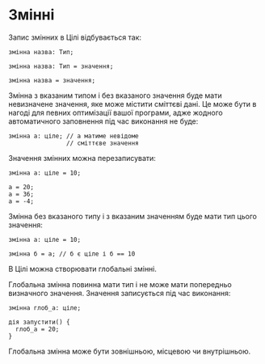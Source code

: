 # Змінні

Запис змінних в Цілі відбувається так:

```ціль
змінна назва: Тип;
```

```ціль
змінна назва: Тип = значення;
```

```ціль
змінна назва = значення;
```

Змінна з вказаним типом і без вказаного значення буде мати невизначене значення, яке може містити сміттєві дані.
Це може бути в нагоді для певних оптимізації вашої програми, адже жодного автоматичного заповнення під час виконання не
буде:

```ціль
змінна а: ціле; // а матиме невідоме
                // сміттєве значення
```

Значення змінних можна перезаписувати:

```ціль
змінна а: ціле = 10;

а = 20;
а = 36;
а = -4;
```

Змінна без вказаного типу і з вказаним значенням буде мати тип цього значення:

```ціль
змінна а: ціле = 10;

змінна б = а; // б є ціле і б == 10
```

В Цілі можна створювати глобальні змінні.

Глобальна змінна повинна мати тип і не може мати попередньо визначного значення. Значення записується під час виконання:

```ціль
змінна глоб_а: ціле;

дія запустити() {
  глоб_а = 20;
}
```

Глобальна змінна може бути зовнішньою, місцевою чи внутрішньою.